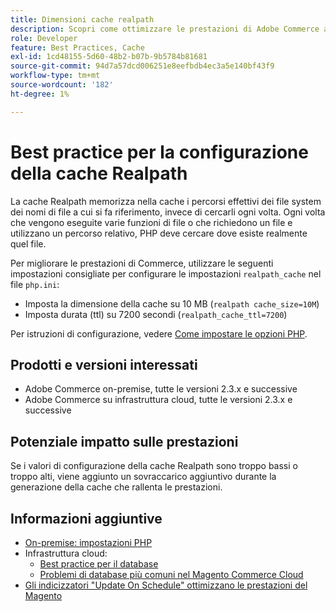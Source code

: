 ```yaml
---
title: Dimensioni cache realpath
description: Scopri come ottimizzare le prestazioni di Adobe Commerce aggiornando la configurazione della cache readpath di PHP per utilizzare le impostazioni consigliate.
role: Developer
feature: Best Practices, Cache
exl-id: 1cd48155-5d60-48b2-b07b-9b5784b81681
source-git-commit: 94d7a57dcd006251e8eefbdb4ec3a5e140bf43f9
workflow-type: tm+mt
source-wordcount: '182'
ht-degree: 1%

---
```


# Best practice per la configurazione della cache Realpath

La cache Realpath memorizza nella cache i percorsi effettivi dei file system dei nomi di file a cui si fa riferimento, invece di cercarli ogni volta. Ogni volta che vengono eseguite varie funzioni di file o che richiedono un file e utilizzano un percorso relativo, PHP deve cercare dove esiste realmente quel file.

Per migliorare le prestazioni di Commerce, utilizzare le seguenti impostazioni consigliate per configurare le impostazioni `realpath_cache` nel file `php.ini`:

- Imposta la dimensione della cache su 10 MB (`realpath cache_size=10M`)
- Imposta durata (ttl) su 7200 secondi (`realpath_cache_ttl=7200`)

Per istruzioni di configurazione, vedere [Come impostare le opzioni PHP](../../../installation/prerequisites/php-settings.md#how-to-set-php-options).

## Prodotti e versioni interessati

- Adobe Commerce on-premise, tutte le versioni 2.3.x e successive
- Adobe Commerce su infrastruttura cloud, tutte le versioni 2.3.x e successive

## Potenziale impatto sulle prestazioni

Se i valori di configurazione della cache Realpath sono troppo bassi o troppo alti, viene aggiunto un sovraccarico aggiuntivo durante la generazione della cache che rallenta le prestazioni.

## Informazioni aggiuntive

- [On-premise: impostazioni PHP](../../../performance/software.md#php-settings)
- Infrastruttura cloud:
   - [Best practice per il database](database-on-cloud.md)
   - [Problemi di database più comuni nel Magento Commerce Cloud](../maintenance/resolve-database-performance-issues.md)
- [Gli indicizzatori &quot;Update On Schedule&quot; ottimizzano le prestazioni del Magento](../maintenance/indexer-configuration.md)
